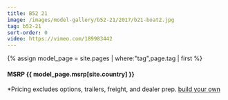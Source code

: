 ```yaml
---
title: B52 21
image: /images/model-gallery/b52-21/2017/b21-boat2.jpg
tag: b52-21
sort-order: 0
video: https://vimeo.com/189983442
---
```

{% assign model_page = site.pages | where:"tag",page.tag | first %}
#### MSRP {{ model_page.msrp[site.country] }} ####

*Pricing excludes options, trailers, freight, and dealer prep.
[ build your own](http://designer.mbsportsusa.com/model/6)
